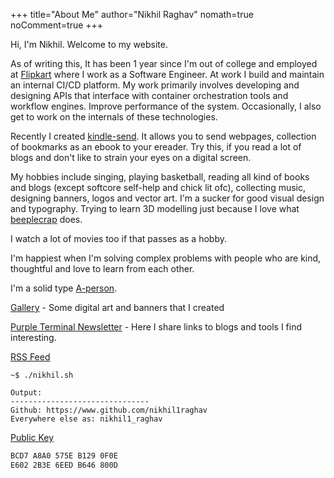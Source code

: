 +++
title="About Me"
author="Nikhil Raghav"
nomath=true
noComment=true
+++


Hi, I'm Nikhil.  Welcome to my website. 


As of writing this, It has been 1 year since I'm out of college and employed at [Flipkart](https://flipkart.com) where I work as a Software Engineer. At work I build and maintain an internal CI/CD platform. My work primarily involves developing and designing APIs that interface with container orchestration tools and workflow engines. Improve performance of the system. Occasionally, I also get to work on the internals of these technologies.

Recently I created [kindle-send](https://github.com/nikhil1raghav/kindle-send). It allows you to send webpages, collection of bookmarks as an ebook to your ereader. Try this, if you read a lot of blogs and don't like to strain your eyes on a digital screen.


My hobbies include singing, playing basketball, reading all kind of books and blogs (except softcore self-help and chick lit ofc), collecting music,  designing banners, logos and vector art. I'm a sucker for good visual design and typography. Trying to learn 3D modelling just because I love what [beeplecrap](https://www.behance.net/beeple) does.

I watch a lot of movies too if that passes as a hobby.

I'm happiest when I'm solving complex problems with people who are kind, thoughtful and love to learn from each other.




I'm a solid type [A-person](https://www.b-society.org/chronobiology/).






[Gallery](https://gallery.purpleterm.com/) - Some digital art and banners that I created

[Purple Terminal Newsletter](https://purpleterminal.substack.com) - Here I share links to blogs and tools I find interesting.


[RSS Feed](/index.xml)


```text
~$ ./nikhil.sh

Output:
-------------------------------
Github: https://www.github.com/nikhil1raghav
Everywhere else as: nikhil1_raghav
```




[Public Key](/files/nikhil1raghav.key)






```bash
BCD7 A8A0 575E B129 0F0E
E602 2B3E 6EED B646 800D
```
